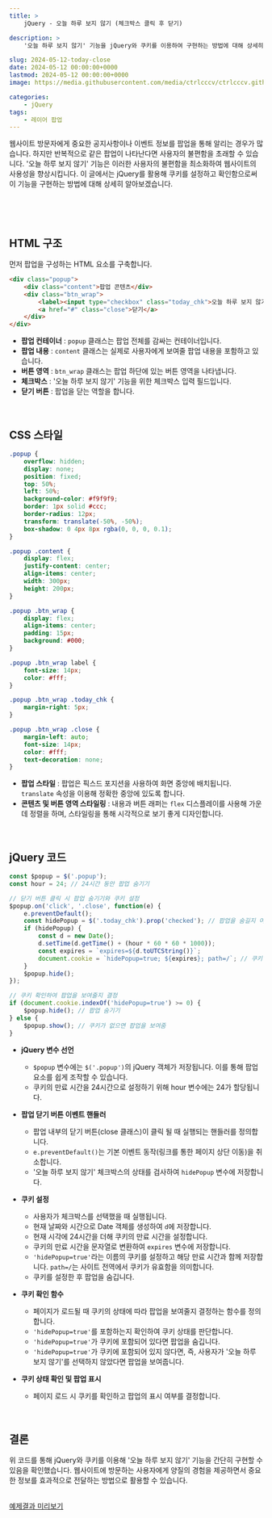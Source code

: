 ```yaml
---
title: >  
    jQuery - 오늘 하루 보지 않기 (체크박스 클릭 후 닫기)

description: >  
    '오늘 하루 보지 않기' 기능을 jQuery와 쿠키를 이용하여 구현하는 방법에 대해 상세히 설명합니다. 사용자 경험을 방해하지 않는 효율적인 팝업 관리 방식을 배울 수 있습니다.

slug: 2024-05-12-today-close
date: 2024-05-12 00:00:00+0000
lastmod: 2024-05-12 00:00:00+0000
image: https://media.githubusercontent.com/media/ctrlcccv/ctrlcccv.github.io/master/assets/img/post/2024-05-12-today-close.webp

categories:
    - jQuery
tags:
    - 레이어 팝업
---
```

웹사이트 방문자에게 중요한 공지사항이나 이벤트 정보를 팝업을 통해 알리는 경우가 많습니다. 하지만 반복적으로 같은 팝업이 나타난다면 사용자의 불편함을 초래할 수 있습니다. '오늘 하루 보지 않기' 기능은 이러한 사용자의 불편함을 최소화하여 웹사이트의 사용성을 향상시킵니다. 이 글에서는 jQuery를 활용해 쿠키를 설정하고 확인함으로써 이 기능을 구현하는 방법에 대해 상세히 알아보겠습니다.  

<br>

<ins class="adsbygoogle"
     style="display:block; text-align:center;"
     data-ad-layout="in-article"
     data-ad-format="fluid"
     data-ad-client="ca-pub-8535540836842352"
     data-ad-slot="2974559225"></ins>
<script>
     (adsbygoogle = window.adsbygoogle || []).push({});
</script>


<br>

## HTML 구조

먼저 팝업을 구성하는 HTML 요소를 구축합니다.

```html
<div class="popup">
    <div class="content">팝업 콘텐츠</div>
    <div class="btn_wrap">
        <label><input type="checkbox" class="today_chk">오늘 하루 보지 않기</label>
        <a href="#" class="close">닫기</a>
    </div>
</div>
```

* **팝업 컨테이너** : `popup` 클래스는 팝업 전체를 감싸는 컨테이너입니다.
* **팝업 내용** : `content` 클래스는 실제로 사용자에게 보여줄 팝업 내용을 포함하고 있습니다.
* **버튼 영역** : `btn_wrap` 클래스는 팝업 하단에 있는 버튼 영역을 나타냅니다.
* **체크박스** : '오늘 하루 보지 않기' 기능을 위한 체크박스 입력 필드입니다.
* **닫기 버튼** : 팝업을 닫는 역할을 합니다.

<br>

## CSS 스타일
```css
.popup {
    overflow: hidden;
    display: none;
    position: fixed;
    top: 50%;
    left: 50%;
    background-color: #f9f9f9;
    border: 1px solid #ccc;
    border-radius: 12px;
    transform: translate(-50%, -50%);
    box-shadow: 0 4px 8px rgba(0, 0, 0, 0.1);
}

.popup .content {
    display: flex;
    justify-content: center;
    align-items: center;
    width: 300px;
    height: 200px;
}

.popup .btn_wrap {
    display: flex;
    align-items: center;
    padding: 15px;
    background: #000;
}

.popup .btn_wrap label {
    font-size: 14px;
    color: #fff;
}

.popup .btn_wrap .today_chk {
    margin-right: 5px;
}

.popup .btn_wrap .close {
    margin-left: auto;
    font-size: 14px;
    color: #fff;
    text-decoration: none;
}

```
* **팝업 스타일** : 팝업은 픽스드 포지션을 사용하여 화면 중앙에 배치됩니다. `translate` 속성을 이용해 정확한 중앙에 있도록 합니다.
* **콘텐츠 및 버튼 영역 스타일링** : 내용과 버튼 래퍼는 `flex` 디스플레이를 사용해 가운데 정렬을 하며, 스타일링을 통해 시각적으로 보기 좋게 디자인합니다.

<br>

## jQuery 코드
```javascript
const $popup = $('.popup');
const hour = 24; // 24시간 동안 팝업 숨기기

// 닫기 버튼 클릭 시 팝업 숨기기와 쿠키 설정
$popup.on('click', '.close', function(e) {
    e.preventDefault();
    const hidePopup = $('.today_chk').prop('checked'); // 팝업을 숨길지 여부
    if (hidePopup) {
        const d = new Date();
        d.setTime(d.getTime() + (hour * 60 * 60 * 1000));
        const expires = `expires=${d.toUTCString()}`;
        document.cookie = `hidePopup=true; ${expires}; path=/`; // 쿠키 설정
    }
    $popup.hide();
});

// 쿠키 확인하여 팝업을 보여줄지 결정
if (document.cookie.indexOf('hidePopup=true') >= 0) {
    $popup.hide(); // 팝업 숨기기
} else {
    $popup.show(); // 쿠키가 없으면 팝업을 보여줌
}
```



<ins class="adsbygoogle"
     style="display:block; text-align:center;"
     data-ad-layout="in-article"
     data-ad-format="fluid"
     data-ad-client="ca-pub-8535540836842352"
     data-ad-slot="2974559225"></ins>
<script>
     (adsbygoogle = window.adsbygoogle || []).push({});
</script>


- **jQuery 변수 선언**
  - `$popup` 변수에는 `$('.popup')`의 jQuery 객체가 저장됩니다. 이를 통해 팝업 요소를 쉽게 조작할 수 있습니다.
  - 쿠키의 만료 시간을 24시간으로 설정하기 위해 hour 변수에는 24가 할당됩니다.

- **팝업 닫기 버튼 이벤트 핸들러**
  - 팝업 내부의 닫기 버튼(close 클래스)이 클릭 될 때 실행되는 핸들러를 정의합니다.
  - `e.preventDefault()`는 기본 이벤트 동작(링크를 통한 페이지 상단 이동)을 취소합니다.
  - '오늘 하루 보지 않기' 체크박스의 상태를 검사하여 `hidePopup` 변수에 저장합니다.

- **쿠키 설정**
  - 사용자가 체크박스를 선택했을 때 실행됩니다.
  - 현재 날짜와 시간으로 Date 객체를 생성하여 `d`에 저장합니다.
  - 현재 시각에 24시간을 더해 쿠키의 만료 시간을 설정합니다.
  - 쿠키의 만료 시간을 문자열로 변환하여 `expires` 변수에 저장합니다.
  - `'hidePopup=true'`라는 이름의 쿠키를 설정하고 해당 만료 시간과 함께 저장합니다. `path=/`는 사이트 전역에서 쿠키가 유효함을 의미합니다.
  - 쿠키를 설정한 후 팝업을 숨깁니다.

- **쿠키 확인 함수**
  - 페이지가 로드될 때 쿠키의 상태에 따라 팝업을 보여줄지 결정하는 함수를 정의합니다.
  - `'hidePopup=true'`를 포함하는지 확인하여 쿠키 상태를 판단합니다.
  - `'hidePopup=true'`가 쿠키에 포함되어 있다면 팝업을 숨깁니다.
  - `'hidePopup=true'`가 쿠키에 포함되어 있지 않다면, 즉, 사용자가 '오늘 하루 보지 않기'를 선택하지 않았다면 팝업을 보여줍니다.

- **쿠키 상태 확인 및 팝업 표시**
  - 페이지 로드 시 쿠키를 확인하고 팝업의 표시 여부를 결정합니다.
  
<br>

## 결론
위 코드를 통해 jQuery와 쿠키를 이용해 '오늘 하루 보지 않기' 기능을 간단히 구현할 수 있음을 확인했습니다. 웹사이트에 방문하는 사용자에게 양질의 경험을 제공하면서 중요한 정보를 효과적으로 전달하는 방법으로 활용할 수 있습니다.  

<br>

<div class="btn_wrap">
    <a target="_blank" href="https://ctrlcccv.github.io/ctrlcccv-demo/2024-05-12-today-close/" target="_blank">예제결과 미리보기</a>
</div>

